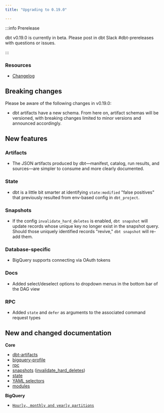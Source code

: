 ```yaml
---
title: "Upgrading to 0.19.0"

---
```


:::info Prerelease

dbt v0.19.0 is currently in beta. Please post in dbt Slack #dbt-prereleases with questions or issues.

:::

### Resources

- [Changelog](https://github.com/fishtown-analytics/dbt/blob/dev/kiyoshi-kuromiya/CHANGELOG.md)

## Breaking changes

Please be aware of the following changes in v0.19.0:

- dbt artifacts have a new schema. From here on, artifact schemas will be versioned, with breaking
changes limited to minor versions and announced accordingly.

## New features

### Artifacts
- The JSON artifacts produced by dbt—manifest, catalog, run results, and sources—are simpler to consume and more clearly documented.

### State
- dbt is a little bit smarter at identifying `state:modified` "false positives" that previously resulted from env-based config in `dbt_project`.

### Snapshots
- If the config `invalidate_hard_deletes` is enabled, `dbt snapshot` will update records whose unique key no longer exist in the snapshot query. Should those uniquely identified records "revive," `dbt snapshot` will re-add them.

### Database-specific
- BigQuery supports connecting via OAuth tokens

### Docs
- Added select/deselect options to dropdown menus in the bottom bar of the DAG view

### RPC
- Added `state` and `defer` as arguments to the associated command request types

## New and changed documentation

**Core**
- [dbt-artifacts](dbt-artifacts)
- [bigquery-profile](bigquery-profile)
- [rpc](rpc)
- [snapshots](snapshots) ([invalidate_hard_deletes](invalidate_hard_deletes))
- [state](understanding-state)
- [YAML selectors](yaml-selectors)
- [modules](modules)

**BigQuery**
- [`Hourly, monthly and yearly partitions`](bigquery-configs#partitioning-by-a-date-or-timestamp)
